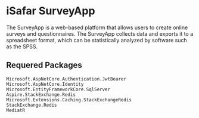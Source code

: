 # iSafar SurveyApp
The SurveyApp is a web-based platform that allows users to create online surveys and questionnaires. The SurveyApp collects data and exports it to a spreadsheet format, which can be statistically analyzed by software such as the SPSS.


## Requered Packages

    Microsoft.AspNetCore.Authentication.JwtBearer
    Microsoft.AspNetCore.Identity
    Microsoft.EntityFrameworkCore.SqlServer
    Aspire.StackExchange.Redis
    Microsoft.Extensions.Caching.StackExchangeRedis
    StackExchange.Redis
    MediatR
